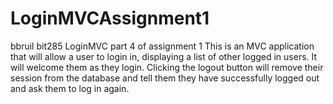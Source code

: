 # LoginMVCAssignment1
bbruil bit285 LoginMVC part 4 of assignment 1
This is an MVC application that will allow a user to login in, displaying a list of other logged in users.
It will welcome them as they login.
Clicking the logout button will remove their session from the database and tell them they have successfully logged out and ask them to log in again.
